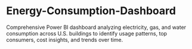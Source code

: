 # Energy-Consumption-Dashboard
Comprehensive Power BI dashboard analyzing electricity, gas, and water consumption across U.S. buildings to identify usage patterns, top consumers, cost insights, and trends over time.
